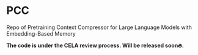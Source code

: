 # PCC
Repo of Pretraining Context Compressor for Large Language Models with Embedding-Based Memory

**The code is under the CELA review process. Will be released soon🔥.**
